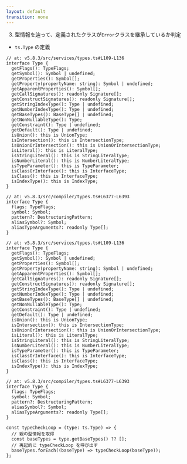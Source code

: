 ```yaml
---
layout: default
transition: none
---
```


<style scoped>
.slidev-vclick-hidden {
  display: none;
}
.small-code {
  .slidev-code {
    font-size: 0.69rem !important;
    line-height: 0rem !important;
    width: 400px !important;
  }
}
</style>

<div class="_bullet">

3. 型情報を辿って、定義されたクラスが`Error`クラスを継承しているか判定

- `ts.Type` の定義

<div v-click="[0]" class="flex justify-around small-code">

```ts{*}
// at: v5.8.3/src/services/types.ts#L109-L136
interface Type {
  getFlags(): TypeFlags;
  getSymbol(): Symbol | undefined;
  getProperties(): Symbol[];
  getProperty(propertyName: string): Symbol | undefined;
  getApparentProperties(): Symbol[];
  getCallSignatures(): readonly Signature[];
  getConstructSignatures(): readonly Signature[];
  getStringIndexType(): Type | undefined;
  getNumberIndexType(): Type | undefined;
  getBaseTypes(): BaseType[] | undefined;
  getNonNullableType(): Type;
  getConstraint(): Type | undefined;
  getDefault(): Type | undefined;
  isUnion(): this is UnionType;
  isIntersection(): this is IntersectionType;
  isUnionOrIntersection(): this is UnionOrIntersectionType;
  isLiteral(): this is LiteralType;
  isStringLiteral(): this is StringLiteralType;
  isNumberLiteral(): this is NumberLiteralType;
  isTypeParameter(): this is TypeParameter;
  isClassOrInterface(): this is InterfaceType;
  isClass(): this is InterfaceType;
  isIndexType(): this is IndexType;
}
```

```ts{*}
// at: v5.8.3/src/compiler/types.ts#L6377-L6393
interface Type {
  flags: TypeFlags;
  symbol: Symbol;
  pattern?: DestructuringPattern;
  aliasSymbol?: Symbol;
  aliasTypeArguments?: readonly Type[];
}
```

</div>

<div v-click="[1]" class="flex justify-around small-code">

```ts{12}
// at: v5.8.3/src/services/types.ts#L109-L136
interface Type {
  getFlags(): TypeFlags;
  getSymbol(): Symbol | undefined;
  getProperties(): Symbol[];
  getProperty(propertyName: string): Symbol | undefined;
  getApparentProperties(): Symbol[];
  getCallSignatures(): readonly Signature[];
  getConstructSignatures(): readonly Signature[];
  getStringIndexType(): Type | undefined;
  getNumberIndexType(): Type | undefined;
  getBaseTypes(): BaseType[] | undefined;
  getNonNullableType(): Type;
  getConstraint(): Type | undefined;
  getDefault(): Type | undefined;
  isUnion(): this is UnionType;
  isIntersection(): this is IntersectionType;
  isUnionOrIntersection(): this is UnionOrIntersectionType;
  isLiteral(): this is LiteralType;
  isStringLiteral(): this is StringLiteralType;
  isNumberLiteral(): this is NumberLiteralType;
  isTypeParameter(): this is TypeParameter;
  isClassOrInterface(): this is InterfaceType;
  isClass(): this is InterfaceType;
  isIndexType(): this is IndexType;
}
```

```ts{none}
// at: v5.8.3/src/compiler/types.ts#L6377-L6393
interface Type {
  flags: TypeFlags;
  symbol: Symbol;
  pattern?: DestructuringPattern;
  aliasSymbol?: Symbol;
  aliasTypeArguments?: readonly Type[];
}
```

</div>

<div v-click="1">

```ts{*}
const typeCheckLoop = (type: ts.Type) => {
  // 親の型情報を取得
  const baseTypes = type.getBaseTypes() ?? [];
  // 再起的に typeCheckLoop を呼び出す
  baseTypes.forEach((baseType) => typeCheckLoop(baseType));
};
```

</div>

</div>

<!-- 
typescript の Type という interface には、こちらのように、さまざまなプロパティがあるのですが、

[click] その中の getBaseTypes というメソッドを使用することで、親の型情報を取得することができます。

[click] つまりイメージとしては、こちらのコードのように、getBaseTypes を再起的に実行することで、親の型情報を再起的に取得できるという感じです

そして、このコードを、今回のルールに合わせて拡張すると、このようになります。
-->